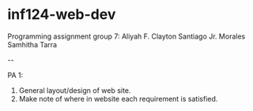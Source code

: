 # inf124-web-dev

Programming assignment group 7:
Aliyah F. Clayton
Santiago Jr. Morales
Samhitha Tarra

--

PA 1:
1) General layout/design of web site.
2) Make note of where in website each requirement is satisfied.
